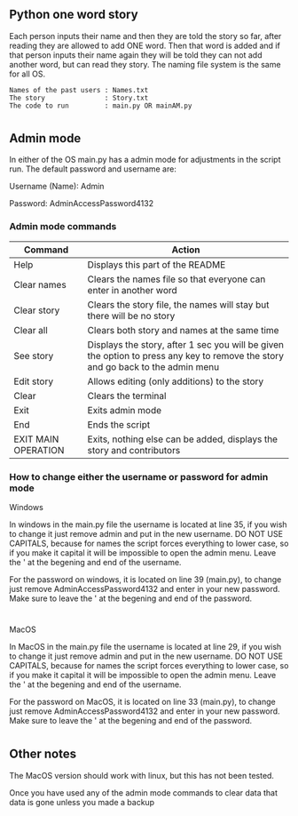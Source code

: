 ## Python one word story

  Each person inputs their name and then they are told the story so far, after reading they are allowed to add ONE word. Then that word is added and if that person inputs their name again they will be told they can not add another word, but can read they story. The naming file system is the same for all OS. 

    Names of the past users : Names.txt
    The story               : Story.txt
    The code to run         : main.py OR mainAM.py
#    
## Admin mode
  In either of the OS main.py has a admin mode for adjustments in the script run. The default password and username are:
  
Username (Name): Admin

Password: AdminAccessPassword4132

### Admin mode commands
| Command             | Action                                                                                                                          |
|---------------------|---------------------------------------------------------------------------------------------------------------------------------|
| Help                | Displays this part of the README                                                                                                |
| Clear names         | Clears the names file so that everyone can enter in another word                                                                |
| Clear story         | Clears the story file, the names will stay but there will be no story                                                           |
| Clear all           | Clears both story and names at the same time                                                                                    |
| See story           | Displays the story, after 1 sec you will be given the option to press any key to remove the story and go back to the admin menu |
| Edit story          | Allows editing (only additions) to the story                                                                                    |
| Clear               | Clears the terminal                                                                                                             |
| Exit                | Exits admin mode                                                                                                                |
| End                 | Ends the script                                                                                                                 |
| EXIT MAIN OPERATION | Exits, nothing else can be added, displays the story and contributors                                                           |

### How to change either the username or password for admin mode

  Windows

  In windows in the main.py file the username is located at line 35, if you wish to change it just remove admin and put in the new username. DO NOT USE CAPITALS, because for names the script forces everything to lower case, so if you make it capital it will be impossible to open the admin menu. Leave the ' at the begening and end of the username.

  For the password on windows, it is located on line 39 (main.py), to change just remove AdminAccessPassword4132 and enter in your new password. Make sure to leave the ' at the begening and end of the password.

#

  MacOS

  In MacOS in the main.py file the username is located at line 29, if you wish to change it just remove admin and put in the new username. DO NOT USE CAPITALS, because for names the script forces everything to lower case, so if you make it capital it will be impossible to open the admin menu. Leave the ' at the begening and end of the username.

  For the password on MacOS, it is located on line 33 (main.py), to change just remove AdminAccessPassword4132 and enter in your new password. Make sure to leave the ' at the begening and end of the password.
#
## Other notes
  The MacOS version should work with linux, but this has not been tested.

  Once you have used any of the admin mode commands to clear data that data is gone unless you made a backup
